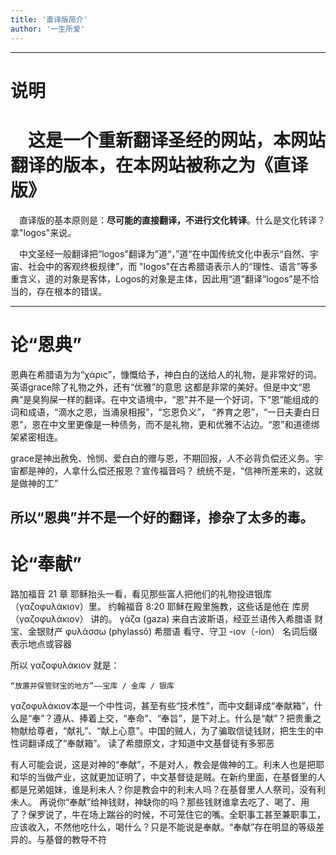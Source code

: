 ```yaml
---
title: '直译版简介'
author: '一生所爱'
---
```


-----
# 说明

&ensp;&ensp;这是一个重新翻译圣经的网站，本网站翻译的版本，在本网站被称之为《直译版》
======

&ensp;&ensp;直译版的基本原则是：**尽可能的直接翻译，不进行文化转译**。什么是文化转译？拿"logos"来说。

&ensp;&ensp;中文圣经一般翻译把“logos"翻译为”道“，”道“在中国传统文化中表示“自然、宇宙、社会中的客观终极规律”，而
"logos"在古希腊语表示人的“理性、语言”等多重含义，道的对象是客体，Logos的对象是主体，因此用“道”翻译“logos”是不恰当的，存在根本的错误。


------
# 论“恩典”
恩典在希腊语为为“χάρις”，慷慨给予，神白白的送给人的礼物，是非常好的词。英语grace除了礼物之外，还有“优雅”的意思
这都是非常的美好。但是中文“恩典”是臭狗屎一样的翻译。在中文语境中，“恩”并不是一个好词，下“恩”能组成的词和成语，“滴水之恩，当涌泉相报”，“忘恩负义”， “养育之恩”，“一日夫妻白日恩”，恩在中文里更像是一种债务，而不是礼物，更和优雅不沾边。“恩”和道德绑架紧密相连。

grace是神出赦免、怜悯、爱白白的赠与恩，不期回报，人不必背负偿还义务。宇宙都是神的，人拿什么偿还报恩？宣传福音吗？
统统不是，“信神所差来的，这就是做神的工”

所以“恩典”并不是一个好的翻译，掺杂了太多的毒。
------
# 论“奉献”

路加福音 21 章 耶稣抬头一看，看见那些富人把他们的礼物投进银库（γαζοφυλάκιον）里。
约翰福音 8:20  耶稣在殿里施教，这些话是他在 库房（γαζοφυλάκιον） 讲的。
γάζα (gaza)	来自古波斯语，经亚兰语传入希腊语	财宝、金银财产
φυλάσσω (phylassō)	希腊语	看守、守卫
-ιον（-ion）	名词后缀	表示地点或容器

所以 γαζοφυλάκιον 就是：

    “放置并保管财宝的地方”——宝库 / 金库 / 银库

γαζοφυλάκιον本是一个中性词，甚至有些“技术性”，而中文翻译成“奉献箱”，什么是“奉”？遵从、捧着上交，“奉命”、“奉旨”，是下对上。什么是“献”？把贵重之物献给尊者，“献礼”、“献上心意”。中国的贼人，为了骗取信徒钱财，把生生的中性词翻译成了“奉献箱”。
读了希腊原文，才知道中文基督徒有多邪恶

有人可能会说，这是对神的“奉献”，不是对人，教会是做神的工。利未人也是把耶和华的当做产业，这就更加证明了，中文基督徒是贼。在新约里面，在基督里的人都是兄弟姐妹，谁是利未人？你是教会中的利未人吗？在基督里人人祭司，没有利未人。
再说你“奉献”给神钱财，神缺你的吗？那些钱财谁拿去吃了、喝了、用了？保罗说了，牛在场上踹谷的时候，不可笼住它的嘴。全职事工甚至兼职事工，应该收入，不然他吃什么，喝什么？只是不能说是奉献。“奉献”存在明显的等级差异的。与基督的教导不符